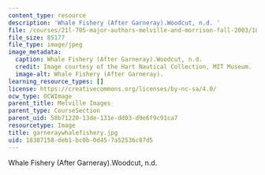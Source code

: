 ```yaml
---
content_type: resource
description: 'Whale Fishery (After Garneray).Woodcut, n.d. '
file: /courses/21l-705-major-authors-melville-and-morrison-fall-2003/18387158deb1bc0b0d457a52536c87d5_garneraywhalefishery.jpg
file_size: 85177
file_type: image/jpeg
image_metadata:
  caption: Whale Fishery (After Garneray).Woodcut, n.d.
  credit: Image courtesy of the Hart Nautical Collection, MIT Museum.
  image-alt: Whale Fishery (After Garneray).
learning_resource_types: []
license: https://creativecommons.org/licenses/by-nc-sa/4.0/
ocw_type: OCWImage
parent_title: Melville Images
parent_type: CourseSection
parent_uid: 58b71220-13de-131e-dd03-d9e6f9c91ca7
resourcetype: Image
title: garneraywhalefishery.jpg
uid: 18387158-deb1-bc0b-0d45-7a52536c87d5
---
```

Whale Fishery (After Garneray).Woodcut, n.d. 